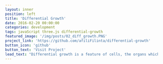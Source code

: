 ```yaml
---
layout: inner
position: left
title: 'Differential Growth'
date: 2016-02-20 00:00:00
categories: development
tags: javaScript three.js differential-growth
featured_image: '/img/posts/02_diff_growth.PNG'
project_link: 'https://github.com/afiliFilinta/differential-growth'
button_icon: 'github'
button_text: 'Visit Project'
lead_text: "Differential growth is a feature of cells, the organs which they construct, and the whole plant itself."
---
```

